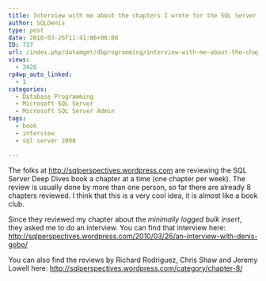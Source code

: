 ```yaml
---
title: Interview with me about the chapters I wrote for the SQL Server Deep Dives book
author: SQLDenis
type: post
date: 2010-03-26T11:41:06+00:00
ID: 737
url: /index.php/datamgmt/dbprogramming/interview-with-me-about-the-chapters-i-w/
views:
  - 3426
rp4wp_auto_linked:
  - 1
categories:
  - Database Programming
  - Microsoft SQL Server
  - Microsoft SQL Server Admin
tags:
  - book
  - interview
  - sql server 2008

---
```

The folks at http://sqlperspectives.wordpress.com are reviewing the SQL Server Deep Dives book a chapter at a time (one chapter per week). The review is usually done by more than one person, so far there are already 8 chapters reviewed. I think that this is a very cool idea, it is almost like a book club.

Since they reviewed my chapter about the _minimally logged bulk insert_, they asked me to do an interview. You can find that interview here: http://sqlperspectives.wordpress.com/2010/03/26/an-interview-with-denis-gobo/

You can also find the reviews by Richard Rodriguez, Chris Shaw and Jeremy Lowell here: http://sqlperspectives.wordpress.com/category/chapter-8/